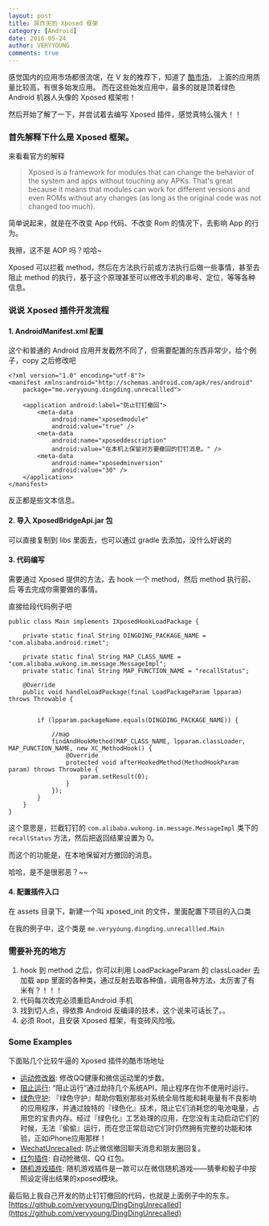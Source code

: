 ```yaml
---
layout: post
title: 屌炸天的 Xposed 框架
category: [Android]
date: 2016-05-24
author: VERYYOUNG
comments: true
---
```


感觉国内的应用市场都很流氓，在 V 友的推荐下，知道了 [酷市场](http://www.coolapk.com/)， 上面的应用质量比较高，有很多始发应用。
而在这些始发应用中，最多的就是顶着绿色 Android 机器人头像的 Xposed 框架啦！

<!-- more -->

然后开始了解了一下，并尝试着去编写 Xposed 插件，感觉真特么强大！！

### 首先解释下什么是 Xposed 框架。

来看看官方的解释

>Xposed is a framework for modules that can change the behavior of the system and apps without touching any APKs. That's great because it means that modules can work for different versions and even ROMs without any changes (as long as the original code was not changed too much). 

简单说起来，就是在不改变 App 代码、不改变 Rom 的情况下，去影响 App 的行为。

我擦，这不是 AOP 吗？哈哈~

Xposed 可以拦截 method，然后在方法执行前或方法执行后做一些事情，甚至去阻止 method 的执行，基于这个原理甚至可以修改手机的串号、定位，等等各种信息。


### 说说 Xposed 插件开发流程

#### 1. AndroidManifest.xml 配置

这个和普通的 Android 应用开发截然不同了，但需要配置的东西非常少，给个例子，copy 之后修改吧

```
<?xml version="1.0" encoding="utf-8"?>
<manifest xmlns:android="http://schemas.android.com/apk/res/android"
    package="me.veryyoung.dingding.unrecallled">

    <application android:label="防止钉钉撤回">
        <meta-data
            android:name="xposedmodule"
            android:value="true" />
        <meta-data
            android:name="xposeddescription"
            android:value="在本机上保留对方要撤回的钉钉消息。" />
        <meta-data
            android:name="xposedminversion"
            android:value="30" />
    </application>
</manifest>

```
反正都是些文本信息。

#### 2.  导入 XposedBridgeApi.jar 包

可以直接复制到 libs 里面去，也可以通过 gradle 去添加，没什么好说的

#### 3.  代码编写

需要通过 Xposed 提供的方法，去 hook 一个 method，然后 method 执行前、后 等去完成你需要做的事情。

直接给段代码例子吧


```
public class Main implements IXposedHookLoadPackage {

    private static final String DINGDING_PACKAGE_NAME = "com.alibaba.android.rimet";

    private static final String MAP_CLASS_NAME = "com.alibaba.wukong.im.message.MessageImpl";
    private static final String MAP_FUNCTION_NAME = "recallStatus";

    @Override
    public void handleLoadPackage(final LoadPackageParam lpparam) throws Throwable {


        if (lpparam.packageName.equals(DINGDING_PACKAGE_NAME)) {

            //map
            findAndHookMethod(MAP_CLASS_NAME, lpparam.classLoader, MAP_FUNCTION_NAME, new XC_MethodHook() {
                @Override
                protected void afterHookedMethod(MethodHookParam param) throws Throwable {
                    param.setResult(0);
                }
            });
        }
    }
}
```

这个意思是，拦截钉钉的 ```com.alibaba.wukong.im.message.MessageImpl``` 类下的 ```recallStatus``` 方法，然后把返回结果设置为 0。

而这个的功能是，在本地保留对方撤回的消息。

哈哈，是不是很邪恶？~~

#### 4.  配置插件入口

在 assets 目录下，新建一个叫 xposed_init 的文件，里面配置下项目的入口类

在我的例子中，这个类是 ```me.veryyoung.dingding.unrecallled.Main```


### 需要补充的地方

1.  hook 到 method 之后，你可以利用 LoadPackageParam 的 classLoader 去加载 app 里面的各种类，通过反射去取各种值，调用各种方法，太厉害了有米有？！！！
2.  代码每次改完必须重启Android 手机
3.  找到切人点，得依靠 Android 反编译的技术，这个说来可话长了。。
4.  必须 Root，且安装 Xposed 框架，有变砖风险哦。


### Some Examples

下面贴几个比较牛逼的 Xposed 插件的酷市场地址

- [运动修改器](http://www.coolapk.com/apk/name.caiyao.sporteditor): 修改QQ健康和微信运动里的步数。
- [阻止运行](http://www.coolapk.com/apk/me.piebridge.forcestopgb): “阻止运行”通过劫持几个系统API，阻止程序在你不使用时运行。
- [绿色守护](http://www.coolapk.com/apk/com.oasisfeng.greenify): 『绿色守护』帮助你甄别那些对系统全局性能和耗电量有不良影响的应用程序，并通过独特的『绿色化』技术，阻止它们消耗您的电池电量，占用您的宝贵内存。经过『绿色化』工艺处理的应用，在您没有主动启动它们的时候，无法『偷偷』运行，而在您正常启动它们时仍然拥有完整的功能和体验，正如iPhone应用那样！
- [WechatUnrecalled](http://www.coolapk.com/apk/com.fkzhang.wechatunrecalled): 防止微信撤回聊天消息和朋友圈回复。
- [红包插件](http://www.coolapk.com/apk/com.wuxianlin.luckymoney): 自动抢微信、QQ 红包。
- [随机游戏插件](http://www.coolapk.com/apk/com.wuxianlin.randomgame): 随机游戏插件是一款可以在微信随机游戏——猜拳和骰子中按照设定得出结果的xposed模块。


最后贴上我自己开发的防止钉钉撤回的代码，也就是上面例子中的东东。 [https://github.com/veryyoung/DingDingUnrecalled](https://github.com/veryyoung/DingDingUnrecalled)